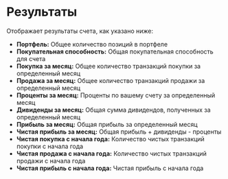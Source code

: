 # **Результаты**

Отображает результаты счета, как указано ниже:
- **Портфель:** Общее количество позиций в портфеле
- **Покупательная способность:** Общая покупательная способность для счета
- **Покупка за месяц:** Общее количество транзакций покупки за определенный месяц
- **Продажа за месяц:** Общее количество транзакций продажи за определенный месяц
- **Проценты за месяц:** Проценты по вашему счету за определенный месяц
- **Дивиденды за месяц:** Общая сумма дивидендов, полученных за определенный месяц
- **Прибыль за месяц:** Общая прибыль за определенный месяц
- **Чистая прибыль за месяц:** Общая прибыль + дивиденды - проценты
- **Чистая покупка с начала года:** Количество чистых транзакций покупки с начала года
- **Чистая продажа с начала года:** Количество чистых транзакций продажи с начала года
- **Чистая прибыль с начала года:** Чистая прибыль с начала года
